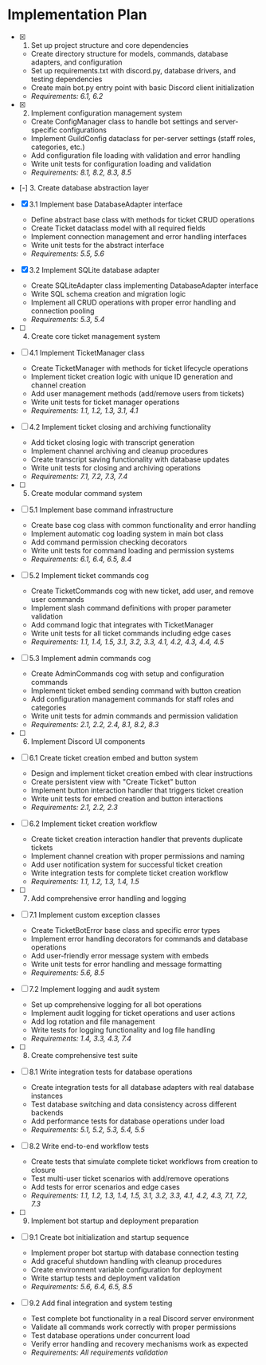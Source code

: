 # Implementation Plan

- [x] 1. Set up project structure and core dependencies







  - Create directory structure for models, commands, database adapters, and configuration
  - Set up requirements.txt with discord.py, database drivers, and testing dependencies
  - Create main bot.py entry point with basic Discord client initialization
  - _Requirements: 6.1, 6.2_

- [x] 2. Implement configuration management system










  - Create ConfigManager class to handle bot settings and server-specific configurations
  - Implement GuildConfig dataclass for per-server settings (staff roles, categories, etc.)
  - Add configuration file loading with validation and error handling
  - Write unit tests for configuration loading and validation
  - _Requirements: 8.1, 8.2, 8.3, 8.5_

- [-] 3. Create database abstraction layer


- [x] 3.1 Implement base DatabaseAdapter interface



  - Define abstract base class with methods for ticket CRUD operations
  - Create Ticket dataclass model with all required fields
  - Implement connection management and error handling interfaces
  - Write unit tests for the abstract interface
  - _Requirements: 5.5, 5.6_

- [x] 3.2 Implement SQLite database adapter




























  - Create SQLiteAdapter class implementing DatabaseAdapter interface
  - Write SQL schema creation and migration logic
  - Implement all CRUD operations with proper error handling and connection pooling
  - _Requirements: 5.3, 5.4_

- [ ] 4. Create core ticket management system
- [ ] 4.1 Implement TicketManager class
  - Create TicketManager with methods for ticket lifecycle operations
  - Implement ticket creation logic with unique ID generation and channel creation
  - Add user management methods (add/remove users from tickets)
  - Write unit tests for ticket manager operations
  - _Requirements: 1.1, 1.2, 1.3, 3.1, 4.1_

- [ ] 4.2 Implement ticket closing and archiving functionality
  - Add ticket closing logic with transcript generation
  - Implement channel archiving and cleanup procedures
  - Create transcript saving functionality with database updates
  - Write unit tests for closing and archiving operations
  - _Requirements: 7.1, 7.2, 7.3, 7.4_

- [ ] 5. Create modular command system
- [ ] 5.1 Implement base command infrastructure
  - Create base cog class with common functionality and error handling
  - Implement automatic cog loading system in main bot class
  - Add command permission checking decorators
  - Write unit tests for command loading and permission systems
  - _Requirements: 6.1, 6.4, 6.5, 8.4_

- [ ] 5.2 Implement ticket commands cog
  - Create TicketCommands cog with new ticket, add user, and remove user commands
  - Implement slash command definitions with proper parameter validation
  - Add command logic that integrates with TicketManager
  - Write unit tests for all ticket commands including edge cases
  - _Requirements: 1.1, 1.4, 1.5, 3.1, 3.2, 3.3, 4.1, 4.2, 4.3, 4.4, 4.5_

- [ ] 5.3 Implement admin commands cog
  - Create AdminCommands cog with setup and configuration commands
  - Implement ticket embed sending command with button creation
  - Add configuration management commands for staff roles and categories
  - Write unit tests for admin commands and permission validation
  - _Requirements: 2.1, 2.2, 2.4, 8.1, 8.2, 8.3_

- [ ] 6. Implement Discord UI components
- [ ] 6.1 Create ticket creation embed and button system
  - Design and implement ticket creation embed with clear instructions
  - Create persistent view with "Create Ticket" button
  - Implement button interaction handler that triggers ticket creation
  - Write unit tests for embed creation and button interactions
  - _Requirements: 2.1, 2.2, 2.3_

- [ ] 6.2 Implement ticket creation workflow
  - Create ticket creation interaction handler that prevents duplicate tickets
  - Implement channel creation with proper permissions and naming
  - Add user notification system for successful ticket creation
  - Write integration tests for complete ticket creation workflow
  - _Requirements: 1.1, 1.2, 1.3, 1.4, 1.5_

- [ ] 7. Add comprehensive error handling and logging
- [ ] 7.1 Implement custom exception classes
  - Create TicketBotError base class and specific error types
  - Implement error handling decorators for commands and database operations
  - Add user-friendly error message system with embeds
  - Write unit tests for error handling and message formatting
  - _Requirements: 5.6, 8.5_

- [ ] 7.2 Implement logging and audit system
  - Set up comprehensive logging for all bot operations
  - Implement audit logging for ticket operations and user actions
  - Add log rotation and file management
  - Write tests for logging functionality and log file handling
  - _Requirements: 1.4, 3.3, 4.3, 7.4_

- [ ] 8. Create comprehensive test suite
- [ ] 8.1 Write integration tests for database operations
  - Create integration tests for all database adapters with real database instances
  - Test database switching and data consistency across different backends
  - Add performance tests for database operations under load
  - _Requirements: 5.1, 5.2, 5.3, 5.4, 5.5_

- [ ] 8.2 Write end-to-end workflow tests
  - Create tests that simulate complete ticket workflows from creation to closure
  - Test multi-user ticket scenarios with add/remove operations
  - Add tests for error scenarios and edge cases
  - _Requirements: 1.1, 1.2, 1.3, 1.4, 1.5, 3.1, 3.2, 3.3, 4.1, 4.2, 4.3, 7.1, 7.2, 7.3_

- [ ] 9. Implement bot startup and deployment preparation
- [ ] 9.1 Create bot initialization and startup sequence
  - Implement proper bot startup with database connection testing
  - Add graceful shutdown handling with cleanup procedures
  - Create environment variable configuration for deployment
  - Write startup tests and deployment validation
  - _Requirements: 5.6, 6.4, 6.5, 8.5_

- [ ] 9.2 Add final integration and system testing
  - Test complete bot functionality in a real Discord server environment
  - Validate all commands work correctly with proper permissions
  - Test database operations under concurrent load
  - Verify error handling and recovery mechanisms work as expected
  - _Requirements: All requirements validation_